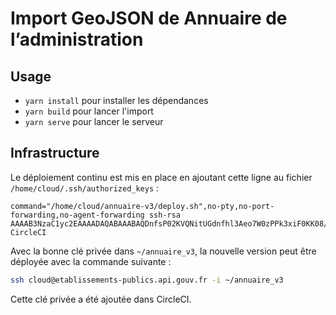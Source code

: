 # Import GeoJSON de Annuaire de l’administration

## Usage

* `yarn install` pour installer les dépendances
* `yarn build` pour lancer l'import
* `yarn serve` pour lancer le serveur

## Infrastructure

Le déploiement continu est mis en place en ajoutant cette ligne au fichier `/home/cloud/.ssh/authorized_keys` :

```
command="/home/cloud/annuaire-v3/deploy.sh",no-pty,no-port-forwarding,no-agent-forwarding ssh-rsa AAAAB3NzaC1yc2EAAAADAQABAAABAQDnfsP02KVQNitUGdnfhl3Aeo7W0zPPk3xiF0KK08/7BdbiP4wulTu7z8aCuoYvTZYpNoNI4+vRrEWH8v73pKULFjlDiNo09HbIu9KmPqA/Wxi5nkql+z7+dhzq2ngeNbiL/Vom1Wo2AqWfsU4tMtsb2RgcGkHwV9U3xsLSOLojDPURe9pExIXWwK2tIfjaO2Efa3zsBQIu1P3v+gsyha2VGEA5s3i9bf0t//WtY7fSgwry6d2FAkO54sHmlkcF8SwZTInJcOq650OVMkibe2uOdodju6LO/NcP96E8RUgaeP12PZUTxGvPRFoObzCWW5hvz/fEpP70ultxiNsa0bYD CircleCI
```

Avec la bonne clé privée dans `~/annuaire_v3`, la nouvelle version peut être déployée avec la commande suivante :

```bash
ssh cloud@etablissements-publics.api.gouv.fr -i ~/annuaire_v3
```

Cette clé privée a été ajoutée dans CircleCI.
